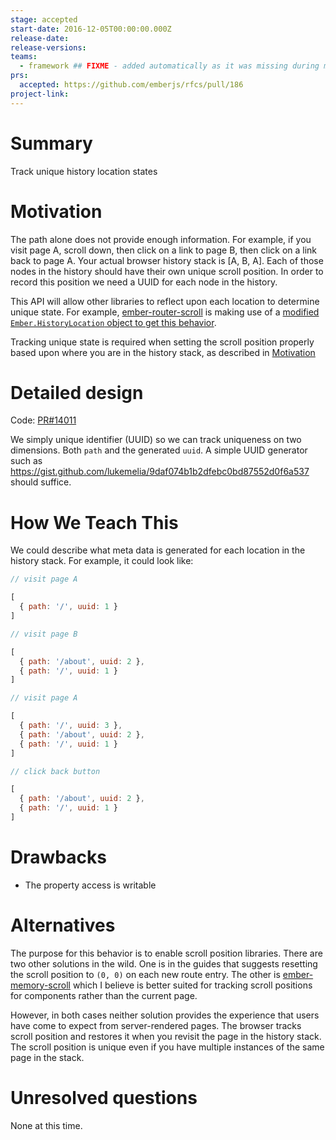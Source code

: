 ```yaml
---
stage: accepted
start-date: 2016-12-05T00:00:00.000Z
release-date:
release-versions:
teams:
  - framework ## FIXME - added automatically as it was missing during migration
prs:
  accepted: https://github.com/emberjs/rfcs/pull/186
project-link:
---
```


# Summary

Track unique history location states

# Motivation

The path alone does not provide enough information. For example, if you
visit page A, scroll down, then click on a link to page B, then click on
a link back to page A. Your actual browser history stack is [A, B, A].
Each of those nodes in the history should have their own unique scroll
position. In order to record this position we need a UUID
for each node in the history.

This API will allow other libraries to reflect upon each location to
determine unique state. For example,
[ember-router-scroll](https://github.com/dollarshaveclub/ember-router-scroll)
is making use of a [modified `Ember.HistoryLocation` object to get this
behavior](https://github.com/dollarshaveclub/ember-router-scroll/blob/master/addon/locations/router-scroll.js).

Tracking unique state is required when setting the scroll position
properly based upon where you are in the history stack, as described in
[Motivation](#motivation)

# Detailed design

Code: [PR#14011](https://github.com/emberjs/ember.js/pull/14011)

We simply unique identifier (UUID) so we can track uniqueness on two
dimensions. Both `path` and the generated `uuid`. A simple UUID
generator such as
https://gist.github.com/lukemelia/9daf074b1b2dfebc0bd87552d0f6a537
should suffice.

# How We Teach This

We could describe what meta data is generated for each location in the
history stack. For example, it could look like:

```js
// visit page A

[
  { path: '/', uuid: 1 }
]

// visit page B

[
  { path: '/about', uuid: 2 },
  { path: '/', uuid: 1 }
]

// visit page A

[
  { path: '/', uuid: 3 },
  { path: '/about', uuid: 2 },
  { path: '/', uuid: 1 }
]

// click back button

[
  { path: '/about', uuid: 2 },
  { path: '/', uuid: 1 }
]
```

# Drawbacks

* The property access is writable

# Alternatives

The purpose for this behavior is to enable scroll position libraries.
There are two other solutions in the wild. One is in the guides that
suggests resetting the scroll position to `(0, 0)` on each new route
entry. The other is
[ember-memory-scroll](https://github.com/ef4/memory-scroll) which I
believe is better suited for tracking scroll positions for components
rather than the current page.

However, in both cases neither solution provides the experience that
users have come to expect from server-rendered pages. The browser tracks
scroll position and restores it when you revisit the page in the history
stack. The scroll position is unique even if you have multiple instances
of the same page in the stack.

# Unresolved questions

None at this time.
